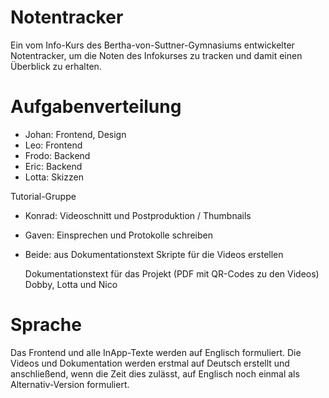# Notentracker
Ein vom Info-Kurs des Bertha-von-Suttner-Gymnasiums entwickelter Notentracker, um die Noten des Infokurses zu tracken und damit einen Überblick zu erhalten.

# Aufgabenverteilung 
- Johan: Frontend, Design
- Leo: Frontend
- Frodo: Backend
- Eric: Backend
- Lotta: Skizzen

Tutorial-Gruppe
- Konrad: Videoschnitt und Postproduktion / Thumbnails
- Gaven: Einsprechen und Protokolle schreiben
- Beide: aus Dokumentationstext Skripte für die Videos erstellen 

  Dokumentationstext für das Projekt (PDF mit QR-Codes zu den Videos)
    Dobby, Lotta und Nico 
    
    

# Sprache 
Das Frontend und alle InApp-Texte werden auf Englisch formuliert.
Die Videos und Dokumentation werden erstmal auf Deutsch erstellt und anschließend, wenn die Zeit dies zulässt, auf Englisch noch einmal als Alternativ-Version formuliert.
